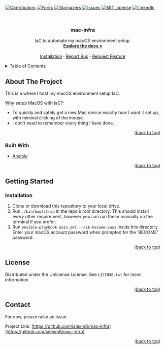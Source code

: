  <div id="top"></div>

[![Contributors][contributors-shield]][contributors-url]
[![Forks][forks-shield]][forks-url]
[![Stargazers][stars-shield]][stars-url]
[![Issues][issues-shield]][issues-url]
[![MIT License][license-shield]][license-url]
[![LinkedIn][linkedin-shield]][linkedin-url]



<!-- PROJECT LOGO -->
<br />
<div align="center">

  <h3 align="center">mac-infra</h3>

  <p align="center">
    IaC to automate my macOS environment setup.
    <br />
    <a href="https://github.com/jalexm8/mac-infra"><strong>Explore the docs »</strong></a>
    <br />
    <br />
    <a href="https://github.com/jalexm8/mac-infra/README.md#Installation">Installation</a>
    ·
    <a href="https://github.com/jalexm8/mac-infra/issues">Report Bug</a>
    ·
    <a href="https://github.com/jalexm8/mac-infra/issues">Request Feature</a>
  </p>
</div>



<!-- TABLE OF CONTENTS -->
<details>
  <summary>Table of Contents</summary>
  <ol>
    <li>
      <a href="#about-the-project">About The Project</a>
      <ul>
        <li><a href="#built-with">Built With</a></li>
      </ul>
    </li>
    <li>
      <a href="#getting-started">Getting Started</a>
      <ul>
        <li><a href="#installation">Installation</a></li>
      </ul>
    </li>
    <li><a href="#license">License</a></li>
    <li><a href="#contact">Contact</a></li>
  </ol>
</details>



<!-- ABOUT THE PROJECT -->
## About The Project

This is a where I host my macOS environment setup IaC.

Why setup MacOS with IaC?:
* To quickly and safely get a new Mac device exactly how I want it set up, with minimal clicking of the mouse.
* I don't need to remember every thing I have done.

<p align="right">(<a href="#top">back to top</a>)</p>

### Built With
* [Ansible](https://www.ansible.com/)

<p align="right">(<a href="#top">back to top</a>)</p>

<!-- GETTING STARTED -->
## Getting Started

### Installation
1. Clone or download this repository to your local drive.
2. Run `./bin/bootstrap` in the repo's root directory. This should install every other requirement, however you can run these manually on the terminal if you prefer.
3. Run `ansible-playbook main.yml --ask-become-pass` inside this directory. Enter your macOS account password when prompted for the 'BECOME' password.

<p align="right">(<a href="#top">back to top</a>)</p>

<!-- LICENSE -->
## License

Distributed under the Unlicense License. See `LICENSE.txt` for more information.

<p align="right">(<a href="#top">back to top</a>)</p>

<!-- CONTACT -->
## Contact

For now, please raise an issue.

Project Link: [https://github.com/jalexm8/mac-infra](https://github.com/jalexm8/mac-infra)

<p align="right">(<a href="#top">back to top</a>)</p>



<!-- MARKDOWN LINKS & IMAGES -->
<!-- https://www.markdownguide.org/basic-syntax/#reference-style-links -->
[contributors-shield]: https://img.shields.io/github/contributors/jalexm8/mac-infra.svg?style=for-the-badge
[contributors-url]: https://github.com/jalexm8/mac-infra/graphs/contributors
[forks-shield]: https://img.shields.io/github/forks/jalexm8/mac-infra.svg?style=for-the-badge
[forks-url]: https://github.com/jalexm8/mac-infra/network/members
[stars-shield]: https://img.shields.io/github/stars/jalexm8/mac-infra.svg?style=for-the-badge
[stars-url]: https://github.com/jalexm8/mac-infra/stargazers
[issues-shield]: https://img.shields.io/github/issues/jalexm8/mac-infra?color=yellow&style=for-the-badge
[issues-url]: https://github.com/jalexm8/mac-infra/issues
[license-shield]: https://img.shields.io/github/license/jalexm8/mac-infra.svg?style=for-the-badge
[license-url]: https://github.com/jalexm8/mac-infra/blob/master/LICENSE.txt
[linkedin-shield]: https://img.shields.io/badge/-LinkedIn-black.svg?style=for-the-badge&logo=linkedin&colorB=555
[linkedin-url]: https://www.linkedin.com/in/jackalexander1008/